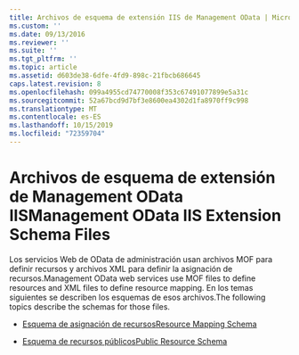 ```yaml
---
title: Archivos de esquema de extensión IIS de Management OData | Microsoft Docs
ms.custom: ''
ms.date: 09/13/2016
ms.reviewer: ''
ms.suite: ''
ms.tgt_pltfrm: ''
ms.topic: article
ms.assetid: d603de38-6dfe-4fd9-898c-21fbcb686645
caps.latest.revision: 8
ms.openlocfilehash: 099a4955cd74770008f353c67491077899e5a31c
ms.sourcegitcommit: 52a67bcd9d7bf3e8600ea4302d1fa8970ff9c998
ms.translationtype: MT
ms.contentlocale: es-ES
ms.lasthandoff: 10/15/2019
ms.locfileid: "72359704"
---
```

# <a name="management-odata-iis-extension-schema-files"></a><span data-ttu-id="885ea-102">Archivos de esquema de extensión de Management OData IIS</span><span class="sxs-lookup"><span data-stu-id="885ea-102">Management OData IIS Extension Schema Files</span></span>

<span data-ttu-id="885ea-103">Los servicios Web de OData de administración usan archivos MOF para definir recursos y archivos XML para definir la asignación de recursos.</span><span class="sxs-lookup"><span data-stu-id="885ea-103">Management OData web services use MOF files to define resources and XML files to define resource mapping.</span></span> <span data-ttu-id="885ea-104">En los temas siguientes se describen los esquemas de esos archivos.</span><span class="sxs-lookup"><span data-stu-id="885ea-104">The following topics describe the schemas for those files.</span></span>

- [<span data-ttu-id="885ea-105">Esquema de asignación de recursos</span><span class="sxs-lookup"><span data-stu-id="885ea-105">Resource Mapping Schema</span></span>](./resource-mapping-schema.md)

- [<span data-ttu-id="885ea-106">Esquema de recursos públicos</span><span class="sxs-lookup"><span data-stu-id="885ea-106">Public Resource Schema</span></span>](./public-resource-schema.md)